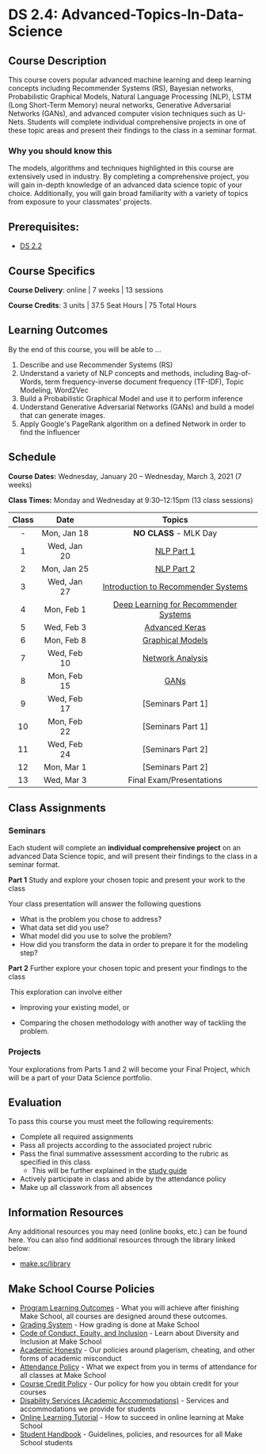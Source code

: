 # DS 2.4: Advanced-Topics-In-Data-Science

## Course Description

This course covers popular advanced machine learning and deep learning concepts including Recommender Systems (RS), Bayesian networks, Probabilistic Graphical Models, Natural Language Processing (NLP), LSTM (Long Short-Term Memory) neural networks, Generative Adversarial Networks (GANs), and advanced computer vision techniques such as U-Nets. Students will complete individual comprehensive projects in one of these topic areas and present their findings to the class in a seminar format. 

### Why you should know this

The models, algorithms and techniques highlighted in this course are extensively used in industry. By completing a comprehensive project, you will gain in-depth  knowledge of an advanced data science topic of your choice. Additionally, you will gain broad familiarity with a variety of topics from exposure to your classmates' projects.



## Prerequisites:  

- [DS 2.2](https://github.com/Make-School-Courses/DS-2.2-Deep-Learning)

## Course Specifics

**Course Delivery**: online | 7 weeks | 13 sessions

**Course Credits**: 3 units | 37.5 Seat Hours | 75 Total Hours

## Learning Outcomes

By the end of this course, you will be able to ...

1. Describe and use Recommender Systems (RS) 
1. Understand a variety of NLP concepts and methods, including Bag-of-Words, term frequency-inverse document frequency (TF-IDF), Topic Modeling, Word2Vec
1. Build a Probabilistic Graphical Model and use it to perform inference 
1. Understand Generative Adversarial Networks (GANs) and build a model that can generate images.
1. Apply Google's PageRank algorithm on a defined Network in order to find the Influencer

## Schedule

**Course Dates:** Wednesday, January 20 – Wednesday, March 3, 2021 (7 weeks)

**Class Times:** Monday and Wednesday at 9:30–12:15pm (13 class sessions)

| Class |          Date          |                 Topics                  |
|:-----:|:----------------------:|:---------------------------------------:|
|  - |  Mon, Jan 18        | **NO CLASS** - MLK Day |
|  1 |  Wed, Jan 20            | [NLP Part 1] |
|  2 |  Mon, Jan 25              | [NLP Part 2] |
|  3 |  Wed, Jan 27              | [Introduction to Recommender Systems] |
|  4 |  Mon, Feb 1              | [Deep Learning for Recommender Systems] |
|  5 |  Wed, Feb 3              | [Advanced Keras] |
|  6 |  Mon, Feb 8            | [Graphical Models] |
|  7 |  Wed, Feb 10             | [Network Analysis] |
|  8 |  Mon, Feb 15             | [GANs] |
|  9 |  Wed, Feb 17            | [Seminars Part 1] |
| 10 |  Mon, Feb 22             | [Seminars Part 1]|
| 11 |  Wed, Feb 24            | [Seminars Part 2]|
| 12 |  Mon, Mar 1                 | [Seminars Part 2] |
| 13 |  Wed, Mar 3                 | Final Exam/Presentations |

[NLP Part 1]: Notebooks/NLP/NLP_part1_part2.ipynb
[NLP Part 2]: Notebooks/NLP/NLP_part1_part2.ipynb
[Introduction to Recommender Systems]: Notebooks/Recommender_Systems/RS_part1.ipynb
[Deep Learning for Recommender Systems]: Notebooks/Recommender_Systems/RS_part2.ipynb
[Advanced Keras]: Lessons/Lesson5.md
[Graphical Models]: Lessons/Lesson6.md
[Network Analysis]: Lessons/Lesson7.md
[GANs]: Lessons/Lesson8.md
[Lesson 9]: Lessons/Lesson9.md
[Lesson 10]: Lessons/Lesson10.md
[Lesson 11]: Lessons/Lesson11.md
[Lesson 12]: Lessons/Lesson12.md
[Lesson 13]: Lessons/Lesson13.md

## Class Assignments

### Seminars

Each student will complete an **individual comprehensive project** on an advanced Data Science topic, and will present their findings to the class in a seminar format.

 **Part 1** Study and explore your chosen topic and present your work to the class

Your class presentation will answer the following questions

- What is the problem you chose to address?
- What data set did you use?
- What model did you use to solve the problem?
- How did you transform the data in order to prepare it for the modeling step?

**Part 2** Further explore your chosen topic and present your findings to the class

​	This exploration can involve either

* Improving your existing model, or 

* Comparing the chosen methodology with another way of tackling the problem.

### Projects

Your explorations from Parts 1 and 2 will become your Final Project, which will be a part of your Data Science portfolio.

## Evaluation
To pass this course you must meet the following requirements:

- Complete all required assignments
- Pass all projects according to the associated project rubric
- Pass the final summative assessment according to the rubric as specified in this class
    - This will be further explained in the [study guide](https://docs.google.com/document/d/1NVJzyp6DTTmFxXqkrQx5HYge4x05VQeEqYixbxrwLSo/edit?folder=13S244LW-5aUkecEvh6M9VbR18l45rZkx)
- Actively participate in class and abide by the attendance policy
- Make up all classwork from all absences

##  Information Resources

Any additional resources you may need (online books, etc.) can be found here. You can also find additional resources through the library linked below:

- [make.sc/library](http://make.sc/library)

## Make School Course Policies

- [Program Learning Outcomes](https://make.sc/program-learning-outcomes) - What you will achieve after finishing Make School, all courses are designed around these outcomes.
- [Grading System](https://make.sc/grading-system) - How grading is done at Make School
- [Code of Conduct, Equity, and Inclusion](https://make.sc/code-of-conduct) - Learn about Diversity and Inclusion at Make School
- [Academic Honesty](https://make.sc/academic-honesty-policy) - Our policies around plagerism, cheating, and other forms of academic misconduct
- [Attendance Policy](https://make.sc/attendance-policy) - What we expect from you in terms of attendance for all classes at Make School
- [Course Credit Policy](https://make.sc/course-credit-policy) - Our policy for how you obtain credit for your courses
- [Disability Services (Academic Accommodations)](https://make.sc/disability-services) - Services and accommodations we provide for students
- [Online Learning Tutorial](https://make.sc/online-learning-tutorial) - How to succeed in online learning at Make School
- [Student Handbook](https://make.sc/student-handbook) - Guidelines, policies, and resources for all Make School students

